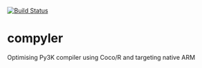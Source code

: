 [![Build Status](https://travis-ci.org/CS4071/compyler.svg)](https://travis-ci.org/CS4071/compyler)
# compyler
Optimising Py3K compiler using Coco/R and targeting native ARM
